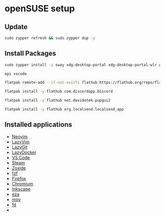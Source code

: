# openSUSE setup
## Update
```sh
sudo zypper refresh && sudo zypper dup -y
```

## Install Packages

```sh
sudo zypper install -y sway xdg-desktop-portal xdg-desktop-portal-wlr grim slurp wf-recorder swappy wl-clipboard pipewire pipewire-alsa pipewire-pulseaudio pipewire-jack wireplumber mako cliphist brightnessctl playerctl wofi waybar swayidle swaylock-effects wlogout noto-fonts fira-code-fonts nerd-fonts git-lfs lazygit gh zoxide fzf inkscape neofetch btop rsync tailscale mpv ripgrep eza fd curl wget docker docker-compose lazydocker neovim steam firefox chromium fastfetch krita libreoffice gamemode lutris flatpak rustup kitty thunar thunar-plugins gvfs tumbler blueman kanshi gcc python python-pip gamescope opi
```


```sh
opi vscode
```

```sh
flatpak remote-add --if-not-exists flathub https://flathub.org/repo/flathub.flatpakrepo
```

```sh
flatpak install -y flathub com.discordapp.Discord
```

```sh
flatpak install -y flathub net.davidotek.pupgui2 
```
```sh
flatpak install -y flathub org.localsend.localsend_app
```

## Installed applications
- [Neovim](https://neovim.io/)
- [LazyVim](https://www.lazyvim.org/)
- [LazyGit](https://github.com/jesseduffield/lazygit)
- [LazyDocker](https://github.com/jesseduffield/lazydocker)
- [VS Code](https://code.visualstudio.com)
- [Steam](https://en.opensuse.org/Steam)
- [Zoxide](https://github.com/ajeetdsouza/zoxide)
- [fzf](https://junegunn.github.io/fzf/)
- [Firefox](https://www.mozilla.org/en-US/firefox)
- [Chromium](https://www.chromium.org/)
- [Inkscape](https://inkscape.org/)
- [eza](https://github.com/eza-community/eza)
- [mpv](https://mpv.io/)
- [fd](https://github.com/sharkdp/fd)
- 
